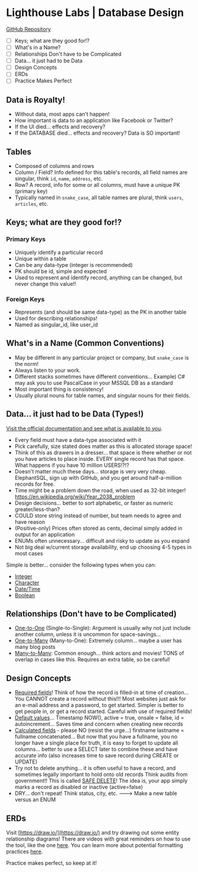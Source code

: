 # Lighthouse Labs | Database Design

[GitHub Repository](https://github.com/WarrenUhrich/lighthouse-labs-sql-from-our-apps/)

- [ ] Keys; what are they good for!?
- [ ] What's in a Name?
- [ ] Relationships Don't have to be Complicated
- [ ] Data... it just had to be Data
- [ ] Design Concepts
- [ ] ERDs
- [ ] Practice Makes Perfect

## Data is Royalty!

- Without data, most apps can't happen!
- How important is data to an application like Facebook or Twitter?
- If the UI died... effects and recovery?
- If the DATABASE died... effects and recovery? Data is SO important!

## Tables

- Composed of columns and rows
- Column / Field? Info defined for this table's records, all field names are singular, think `id`, `name`, `address`, etc.
- Row? A record, info for some or all columns, must have a unique PK (primary key)
- Typically named in `snake_case`, all table names are plural, think `users`, `articles`, etc.

## Keys; what are they good for!?

### Primary Keys

- Uniquely identify a particular record
- Unique within a table
- Can be any data-type (integer is recommended)
- PK should be id, simple and expected
- Used to represent and identify record, anything can be changed, but never change this value!!

### Foreign Keys

- Represents (and should be same data-type) as the PK in another table
- Used for describing relationships!
- Named as singular_id, like user_id

## What's in a Name (Common Conventions)

- May be different in any particular project or company, but `snake_case` is the norm!
- Always listen to your work.
- Different stacks sometimes have different conventions... Example) C# may ask you to use PascalCase in your MSSQL DB as a standard
- Most important thing is consistency!
- Usually plural nouns for table names, and singular nouns for their fields.

## Data... it just had to be Data (Types!)

[Visit the official documentation and see what is available to you](https://www.postgresql.org/docs/current/datatype.html).

- Every field must have a data-type associated with it
- Pick carefully, size stated does matter as this is allocated storage space!
- Think of this as drawers in a dresser... that space is there whether or not you have articles to place inside. EVERY single record has that space. What happens if you have 10 million USERS!?!?
- Doesn't matter much these days... storage is very very cheap. ElephantSQL, sign up with GitHub, and you get around half-a-million records for free.
- Time might be a problem down the road, when used as 32-bit integer! https://en.wikipedia.org/wiki/Year_2038_problem
- Design decisions... better to sort alphabetic, or faster as numeric greater/less-than?
- COULD store string instead of number, but team needs to agree and have reason
- (Positive-only) Prices often stored as cents, decimal simply added in output for an application
- ENUMs often unnecessary... difficult and risky to update as you expand
- Not big deal w/current storage availability, end up choosing 4-5 types in most cases

Simple is better... consider the following types when you can:

- [Integer](https://www.postgresql.org/docs/current/datatype-numeric.html#DATATYPE-INT)
- [Character](https://www.postgresql.org/docs/current/datatype-character.html)
- [Date/Time](https://www.postgresql.org/docs/current/datatype-datetime.html)
- [Boolean](https://www.postgresql.org/docs/current/datatype-boolean.html)

## Relationships (Don't have to be Complicated)

- [One-to-One](<https://en.wikipedia.org/wiki/One-to-one_(data_model)>) (Single-to-Single): Argument is usually why not just include another column, unless it is uncommon for space-savings...
- [One-to-Many](<https://en.wikipedia.org/wiki/One-to-many_(data_model)>) (Many-to-One): Extremely column... maybe a user has many blog posts
- [Many-to-Many](<https://en.wikipedia.org/wiki/Many-to-many_(data_model)>): Common enough... think actors and movies! TONS of overlap in cases like this. Requires an extra table, so be careful!

## Design Concepts

- [Required fields](https://www.postgresql.org/docs/9.4/ddl-constraints.html)! Think of how the record is filled-in at time of creation... You CANNOT create a record without this!!! Most websites just ask for an e-mail address and a password, to get started. Simpler is better to get people in, or get a record started. Careful with use of required fields!
- [Default values](https://www.postgresql.org/docs/9.4/ddl-default.html)... Timestamp NOW(), active = true, onsale = false, id = autoincrement... Saves time and concern when creating new records
- [Calculated fields](https://www.postgresql.org/docs/12/ddl-generated-columns.html) - please NO (resist the urge...) firstname lastname = fullname concatenated... But now that you have a fullname, you no longer have a single place for truth, it is easy to forget to update all columns... better to use a SELECT later to combine these and have accurate info (also increases time to save record during CREATE or UPDATE)
- Try not to delete anything... it is often useful to have a record, and sometimes legally important to hold onto old records Think audits from government!! This is called [SAFE DELETE](https://medium.com/meroxa/creating-a-soft-delete-archive-table-with-postgresql-70ba2eb6baf3)! The idea is, your app simply marks a record as disabled or inactive (active=false)
- DRY... don't repeat! Think status, city, etc. ---> Make a new table versus an ENUM

## ERDs

Visit [https://draw.io/](https://draw.io/) and try drawing out some entity relationship diagrams! There are videos with great reminders on how to use the tool, like the one [here](https://www.youtube.com/watch?v=lAtCySGDD48). You can learn more about potential formatting practices [here](https://www.smartdraw.com/entity-relationship-diagram/).

Practice makes perfect, so keep at it!
